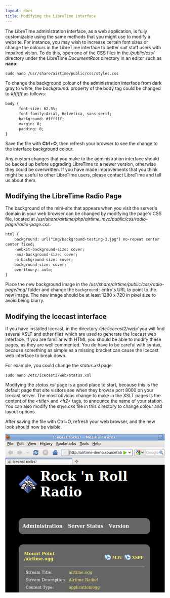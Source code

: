 ```yaml
---
layout: docs
title: Modifying the LibreTime interface
---
```



The LibreTime administration interface, as a web application, is fully customizable using the same methods that you might use to modify a website. For instance, you may wish to increase certain font sizes or change the colours in the LibreTime interface to better suit staff users with impaired vision. To do this, open one of the CSS files in the */public/css/* directory under the LibreTime *DocumentRoot* directory in an editor such as **nano**:

    sudo nano /usr/share/airtime/public/css/styles.css

To change the background colour of the administration interface from dark gray to white, the *background:* property of the body tag could be changed to *\#ffffff* as follows:

    body {
          font-size: 62.5%;
          font-family:Arial, Helvetica, sans-serif;
          background: #ffffff;
          margin: 0;
          padding: 0;
    }

Save the file with **Ctrl+O**, then refresh your browser to see the change to the interface background colour.

Any custom changes that you make to the administration interface should be backed up before upgrading LibreTime to a newer version, otherwise they could be overwritten. If you have made improvements that you think might be useful to other LibreTime users, please contact LibreTime and tell us about them.

Modifying the LibreTime Radio Page
-----------------------------------

The background of the mini-site that appears when you visit the server's domain in your web browser can be changed by modifying the page's CSS file, located at */usr/share/airtime/php/airtime_mvc/public/css/radio-page/radio-page.css*.

```
html {
    background: url("img/background-testing-3.jpg") no-repeat center center fixed;
    -webkit-background-size: cover;
    -moz-background-size: cover;
    -o-background-size: cover;
    background-size: cover;
    overflow-y: auto;
}
```

Place the new background image in the */usr/share/airtime/public/css/radio-page/img/* folder and change the `background:` entry's URL to point to the new image. The new image should be at least 1280 x 720 in pixel size to avoid being blurry.

Modifying the Icecast interface
-------------------------------

If you have installed Icecast, in the directory */etc/icecast2/web/* you will find several XSLT and other files which are used to generate the Icecast web interface. If you are familiar with HTML you should be able to modify these pages, as they are well commented. You do have to be careful with syntax, because something as simple as a missing bracket can cause the Icecast web interface to break down.

For example, you could change the *status.xsl* page:

    sudo nano /etc/icecast2/web/status.xsl

Modifying the *status.xsl* page is a good place to start, because this is the default page that site visitors see when they browse port 8000 on your Icecast server. The most obvious change to make in the XSLT pages is the content of the *&lt;title&gt;* and *&lt;h2&gt;* tags, to announce the name of your station. You can also modify the *style.css* file in this directory to change colour and layout options.

After saving the file with Ctrl+O, refresh your web browser, and the new look should now be visible.

![](img/Screenshot177-Icecast_rocks.png)
